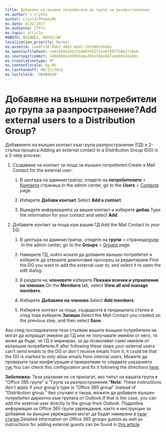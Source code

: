 ```yaml
---
title: Добавяне на външни потребители до група за разпространение
ms.author: v-crytho
author: CrystalThomasMS
ms.date: 8/22/2017
ms.audience: ITPro
ms.topic: article
ROBOTS: NOINDEX, NOFOLLOW
localization_priority: Normal
ms.assetid: caa0f310-0bb7-48e3-8ad2-cb358b53bbba
ms.openlocfilehash: ce0c589e1661fb4607452fe2e8f897758b2718e8
ms.sourcegitcommit: 1d98db8acb9959aba3b5e308a567ade6b62da56c
ms.translationtype: MT
ms.contentlocale: bg-BG
ms.lasthandoff: 08/22/2019
ms.locfileid: "36494516"
---
```

# <a name="add-external-users-to-a-distribution-group"></a><span data-ttu-id="08c08-102">Добавяне на външни потребители до група за разпространение?</span><span class="sxs-lookup"><span data-stu-id="08c08-102">Add external users to a Distribution Group?</span></span>

<span data-ttu-id="08c08-103">Добавянето на външен контакт към група разпространение (ГД) е 2-стъпка процеса:</span><span class="sxs-lookup"><span data-stu-id="08c08-103">Adding an external contact to a Distribution Group (DG) is a 2-step process:</span></span>
  
1. <span data-ttu-id="08c08-104">Създаване на контакт за поща за външен потребител:</span><span class="sxs-lookup"><span data-stu-id="08c08-104">Create a Mail Contact for the external user:</span></span>
    
    1. <span data-ttu-id="08c08-105">В центъра на администратор, отидете на **потребителите** > [Контакти](https://admin.microsoft.com/adminportal/home#/Contact) страница.</span><span class="sxs-lookup"><span data-stu-id="08c08-105">In the admin center, go to the **Users** > [Contacts](https://admin.microsoft.com/adminportal/home#/Contact) page.</span></span> 
    
    2. <span data-ttu-id="08c08-106">Изберете **Добави контакт**.</span><span class="sxs-lookup"><span data-stu-id="08c08-106">Select **Add a contact**.</span></span>
    
    3. <span data-ttu-id="08c08-107">Въведете информацията за вашия контакт и изберете **добав**.</span><span class="sxs-lookup"><span data-stu-id="08c08-107">Type the information for your contact and select **Add**.</span></span>
    
2. <span data-ttu-id="08c08-108">Добавете контакт за поща към вашия ГД:</span><span class="sxs-lookup"><span data-stu-id="08c08-108">Add the Mail Contact to your DG:</span></span>
    
    1. <span data-ttu-id="08c08-109">В центъра на администратор, отидете на **групи** > страница[групи](https://admin.microsoft.com/adminportal/home#/groups) .</span><span class="sxs-lookup"><span data-stu-id="08c08-109">In the admin center, go to the **Groups** > [Groups](https://admin.microsoft.com/adminportal/home#/groups) page.</span></span> 
    
    2. <span data-ttu-id="08c08-110">Намерете ГД, който искате да добавите външен потребител и изберете да отворите диалоговия прозорец за редактиране.</span><span class="sxs-lookup"><span data-stu-id="08c08-110">Find the DG you want to add the external user to, and select it to open the edit dialog.</span></span>
    
    3. <span data-ttu-id="08c08-111">В раздела на **членовете** изберете **Покажи всички и управление на членове**.</span><span class="sxs-lookup"><span data-stu-id="08c08-111">On the **Members** tab, select **View all and manage members**.</span></span> 
    
    4. <span data-ttu-id="08c08-112">Изберете **Добавяне на членове**.</span><span class="sxs-lookup"><span data-stu-id="08c08-112">Select **Add members**.</span></span>
    
    5. <span data-ttu-id="08c08-113">Изберете контакт за поща, създадохте в предишната стъпка и след това изберете **Запиши**.</span><span class="sxs-lookup"><span data-stu-id="08c08-113">Select the Mail Contact you created on the previous step, and then select **Save**.</span></span>
    
<span data-ttu-id="08c08-114">Ако след последователи тези стъпвам вашите външни потребители не могат да изпращат имейли до ГД или не получавате имейли от него, тя може да бъде, че ГД е маркиран, за да позволяват само имейли от вътрешни потребители.</span><span class="sxs-lookup"><span data-stu-id="08c08-114">If after following these steps your external users can't send emails to the DG or don't receive emails from it, it could be that the DG is marked to only allow emails from internal users.</span></span> <span data-ttu-id="08c08-115">Можете да проверите тази конфигурация и прикрепвам то следвате указанията [тук](https://support.office.com/article/Fix-email-delivery-issues-for-error-code-5-7-133-in-Office-365-991abc19-7756-438f-abcb-39f69b80f284.aspx).</span><span class="sxs-lookup"><span data-stu-id="08c08-115">You can check this configuration and fix it following the directions [here](https://support.office.com/article/Fix-email-delivery-issues-for-error-code-5-7-133-in-Office-365-991abc19-7756-438f-abcb-39f69b80f284.aspx).</span></span>
  
 <span data-ttu-id="08c08-116">**Забележка:** Тези указания не се прилагат, ако типът на вашата група е "Office 365 група" а "Група за разпространение."</span><span class="sxs-lookup"><span data-stu-id="08c08-116">**Note:** These instructions don't apply if your group's type is "Office 365 group" instead of "Distribution group."</span></span> <span data-ttu-id="08c08-117">Ако случаят е такъв, можете да добавите външен потребител директно към групата от Outlook.</span><span class="sxs-lookup"><span data-stu-id="08c08-117">If that is the case, you can add the external user directly to the group from Outlook.</span></span> <span data-ttu-id="08c08-118">Подробна информация за Office 365 групи увреждания, както и инструкции за добавяне на външни увреждания могат да бъдат намерени в [тази статия](https://support.office.com/article/Guest-access-in-Office-365-Groups-bfc7a840-868f-4fd6-a390-f347bf51aff6.aspx).</span><span class="sxs-lookup"><span data-stu-id="08c08-118">Detailed information on Office 365 groups guests as well as instructions for adding external guests can be found in [this article](https://support.office.com/article/Guest-access-in-Office-365-Groups-bfc7a840-868f-4fd6-a390-f347bf51aff6.aspx).</span></span>
  